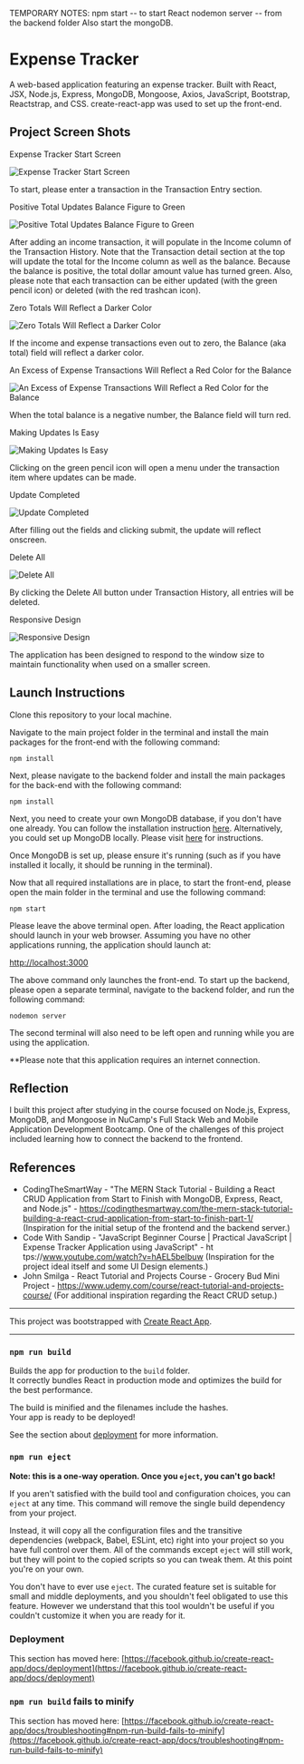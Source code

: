 TEMPORARY NOTES:
npm start -- to start React
nodemon server -- from the backend folder
Also start the mongoDB.

# Expense Tracker

A web-based application featuring an expense tracker. Built with React, JSX, Node.js, Express, MongoDB, Mongoose, Axios, JavaScript, Bootstrap, Reactstrap, and CSS. create-react-app was used to set up the front-end.

## Project Screen Shots


Expense Tracker Start Screen

![Expense Tracker Start Screen](src/assets/readme-img/expense-tracker-intro.jpeg "To start, please enter a transaction in the Transaction Entry section.")

To start, please enter a transaction in the Transaction Entry section.


Positive Total Updates Balance Figure to Green

![Positive Total Updates Balance Figure to Green](src/assets/readme-img/expense-tracker-income.jpeg "After adding an income transaction, it will populate in the Income column of the Transaction History. Note that the Transaction detail section at the top will update the total for the Income column as well as the balance. Because the balance is positive, the total dollar amount value has turned green. Also, please note that each transaction can be either updated (with the green pencil icon) or deleted (with the red trashcan icon).")

After adding an income transaction, it will populate in the Income column of the Transaction History. Note that the Transaction detail section at the top will update the total for the Income column as well as the balance. Because the balance is positive, the total dollar amount value has turned green. Also, please note that each transaction can be either updated (with the green pencil icon) or deleted (with the red trashcan icon).



Zero Totals Will Reflect a Darker Color

![Zero Totals Will Reflect a Darker Color](src/assets/readme-img/expense-tracker-expense.jpeg "If the income and expense transactions even out to zero, the Balance field will reflect a darker color.")

If the income and expense transactions even out to zero, the Balance (aka total) field will reflect a darker color.


An Excess of Expense Transactions Will Reflect a Red Color for the Balance

![An Excess of Expense Transactions Will Reflect a Red Color for the Balance](src/assets/readme-img/expense-tracker-red.jpeg "When the total balance is a negative number, the Balance field will turn red.")

When the total balance is a negative number, the Balance field will turn red.


Making Updates Is Easy

![Making Updates Is Easy](src/assets/readme-img/expense-tracker-update-1.jpeg "Clicking on the green pencil icon will open a menu under the transaction item where updates can be made.")

Clicking on the green pencil icon will open a menu under the transaction item where updates can be made.


Update Completed

![Update Completed](src/assets/readme-img/expense-tracker-updated.jpeg "After filling out the fields and clicking submit, the update will reflect onscreen.")

After filling out the fields and clicking submit, the update will reflect onscreen. 


Delete All

![Delete All](src/assets/readme-img/expense-tracker-delete-all.jpeg "By clicking the Delete All button under Transaction History, all entries will be deleted.")

By clicking the Delete All button under Transaction History, all entries will be deleted.


Responsive Design

![Responsive Design](src/assets/readme-img/expense-tracker-responsive.jpeg "The application has been designed to respond to the window size to maintain functionality when used on a smaller screen.")

The application has been designed to respond to the window size to maintain functionality when used on a smaller screen.

## Launch Instructions

Clone this repository to your local machine. 

Navigate to the main project folder in the terminal and install the main packages for the front-end with the following command:

`npm install`

Next, please navigate to the backend folder and install the main packages for the back-end with the following command:

`npm install`

Next, you need to create your own MongoDB database, if you don't have one already. You can follow the installation instruction [here](https://www.mongodb.com/cloud/atlas). Alternatively, you could set up MongoDB locally. Please visit [here](https://www.prisma.io/dataguide/mongodb/setting-up-a-local-mongodb-database) for instructions.

Once MongoDB is set up, please ensure it's running (such as if you have installed it locally, it should be running in the terminal).

Now that all required installations are in place, to start the front-end, please open the main folder in the terminal and use the following command:

`npm start`

Please leave the above terminal open. After loading, the React application should launch in your web browser. Assuming you have no other applications running, the application should launch at:

[http://localhost:3000](http://localhost:3000)


The above command only launches the front-end. To start up the backend, please open a separate terminal, navigate to the backend folder, and run the following command:

`nodemon server`

The second terminal will also need to be left open and running while you are using the application.

**Please note that this application requires an internet connection.  

## Reflection

I built this project after studying in the course focused on Node.js, Express, MongoDB, and Mongoose in NuCamp's Full Stack Web and Mobile Application Development Bootcamp. One of the challenges of this project included learning how to connect the backend to the frontend.

## References

- CodingTheSmartWay - "The MERN Stack Tutorial - Building a React CRUD Application from Start to Finish with MongoDB, Express, React, and Node.js" - https://codingthesmartway.com/the-mern-stack-tutorial-building-a-react-crud-application-from-start-to-finish-part-1/ (Inspiration for the initial setup of the frontend and the backend server.)
- Code With Sandip - "JavaScript Beginner Course | Practical JavaScript | Expense Tracker Application using JavaScript" - ht tps://www.youtube.com/watch?v=hAEL5beIbuw  (Inspiration for the project ideal itself and some UI Design elements.)
- John Smilga - React Tutorial and Projects Course - Grocery Bud Mini Project - https://www.udemy.com/course/react-tutorial-and-projects-course/ (For additional inspiration regarding the React CRUD setup.)

--------------------

This project was bootstrapped with [Create React App](https://github.com/facebook/create-react-app).

--------------------

### `npm run build`

Builds the app for production to the `build` folder.\
It correctly bundles React in production mode and optimizes the build for the best performance.

The build is minified and the filenames include the hashes.\
Your app is ready to be deployed!

See the section about [deployment](https://facebook.github.io/create-react-app/docs/deployment) for more information.

### `npm run eject`

**Note: this is a one-way operation. Once you `eject`, you can't go back!**

If you aren't satisfied with the build tool and configuration choices, you can `eject` at any time. This command will remove the single build dependency from your project.

Instead, it will copy all the configuration files and the transitive dependencies (webpack, Babel, ESLint, etc) right into your project so you have full control over them. All of the commands except `eject` will still work, but they will point to the copied scripts so you can tweak them. At this point you're on your own.

You don't have to ever use `eject`. The curated feature set is suitable for small and middle deployments, and you shouldn't feel obligated to use this feature. However we understand that this tool wouldn't be useful if you couldn't customize it when you are ready for it.

### Deployment

This section has moved here: [https://facebook.github.io/create-react-app/docs/deployment](https://facebook.github.io/create-react-app/docs/deployment)

### `npm run build` fails to minify

This section has moved here: [https://facebook.github.io/create-react-app/docs/troubleshooting#npm-run-build-fails-to-minify](https://facebook.github.io/create-react-app/docs/troubleshooting#npm-run-build-fails-to-minify)
